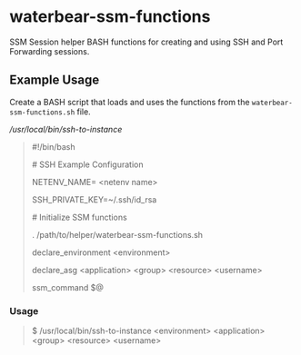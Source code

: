 # waterbear-ssm-functions

SSM Session helper BASH functions for creating and using SSH and Port Forwarding sessions.

## Example Usage

Create a BASH script that loads and uses the functions from the `waterbear-ssm-functions.sh` file.

*_/usr/local/bin/ssh-to-instance_*

>#!/bin/bash
>> 
>&#35; SSH Example Configuration
>
>NETENV_NAME= \<netenv name\>
>
>SSH_PRIVATE_KEY=~/.ssh/id_rsa
>
>&#35; Initialize SSM functions
>
>. /path/to/helper/waterbear-ssm-functions.sh
>
>declare_environment \<environment\>
>
>declare_asg \<application\> \<group\> \<resource\> \<username\>
>
>ssm_command $@

### Usage

> $ /usr/local/bin/ssh-to-instance \<environment\> \<application\> \<group\> \<resource\> \<username\>
